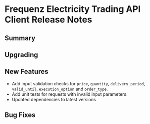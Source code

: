# Frequenz Electricity Trading API Client Release Notes

## Summary

<!-- Here goes a general summary of what this release is about -->

## Upgrading

<!-- Here goes notes on how to upgrade from previous versions, including deprecations and what they should be replaced with -->

## New Features

- Add input validation checks for `price`, `quantity`, `delivery_period`, `valid_until`, `execution_option` and `order_type`.
- Add unit tests for requests with invalid input parameters.
- Updated dependencies to latest versions

## Bug Fixes

<!-- Here goes notable bug fixes that are worth a special mention or explanation -->
